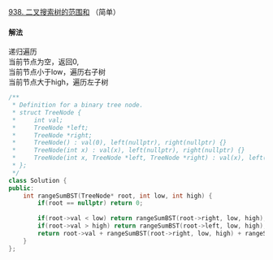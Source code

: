 [938. 二叉搜索树的范围和](https://leetcode-cn.com/problems/range-sum-of-bst/) （简单）

#### 解法

递归遍历    
当前节点为空，返回0,    
当前节点小于low，遍历右子树    
当前节点大于high，遍历左子树    

```C++
/**
 * Definition for a binary tree node.
 * struct TreeNode {
 *     int val;
 *     TreeNode *left;
 *     TreeNode *right;
 *     TreeNode() : val(0), left(nullptr), right(nullptr) {}
 *     TreeNode(int x) : val(x), left(nullptr), right(nullptr) {}
 *     TreeNode(int x, TreeNode *left, TreeNode *right) : val(x), left(left), right(right) {}
 * };
 */
class Solution {
public:
    int rangeSumBST(TreeNode* root, int low, int high) {
        if(root == nullptr) return 0;
        
        if(root->val < low) return rangeSumBST(root->right, low, high);
        if(root->val > high) return rangeSumBST(root->left, low, high);
        return root->val + rangeSumBST(root->right, low, high) + rangeSumBST(root->left, low, high);
    }
};
```


